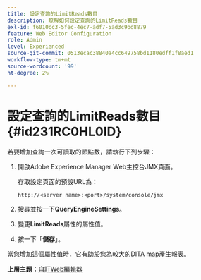 ```yaml
---
title: 設定查詢的LimitReads數目
description: 瞭解如何設定查詢的LimitReads數目
exl-id: f6010cc3-5fec-4ec7-adf7-5ad3c9bd8879
feature: Web Editor Configuration
role: Admin
level: Experienced
source-git-commit: 0513ecac38840a4cc649758bd1180edff1f8aed1
workflow-type: tm+mt
source-wordcount: '99'
ht-degree: 2%

---
```


# 設定查詢的LimitReads數目 {#id231RC0HL0ID}

若要增加查詢一次可讀取的節點數，請執行下列步驟：

1. 開啟Adobe Experience Manager Web主控台JMX頁面。

   存取設定頁面的預設URL為：

   ```http
   http://<server name>:<port>/system/console/jmx
   ```

1. 搜尋並按一下&#x200B;**QueryEngineSettings**。

1. 變更&#x200B;**LimitReads**&#x200B;屬性的屬性值。

1. 按一下「**儲存**」。


當您增加這個屬性值時，它有助於您為較大的DITA map產生報表。

**上層主題：**&#x200B;[&#x200B;自訂Web編輯器](conf-web-editor.md)
